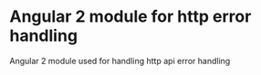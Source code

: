 # Angular 2 module for http error handling

Angular 2 module used for handling http api error handling

